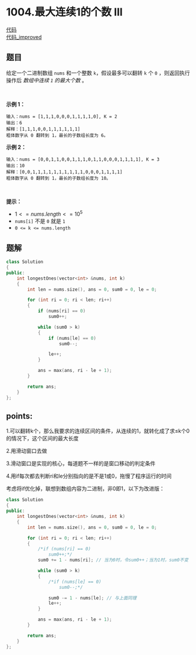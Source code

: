 # 1004.最大连续1的个数 III 

[代码](/leetcode/1004.%20最大连续1的个数%20III/1004.cpp)  
[代码_improved](/leetcode/1004.%20最大连续1的个数%20III/1004_improved.cpp)  

## 题目
给定一个二进制数组 `nums` 和一个整数 `k`，假设最多可以翻转 `k` 个 `0` ，则返回执行操作后 *数组中连续 `1` 的最大个数* 。

 

**示例 1：**

    输入：nums = [1,1,1,0,0,0,1,1,1,1,0], K = 2
    输出：6
    解释：[1,1,1,0,0,1,1,1,1,1,1]
    粗体数字从 0 翻转到 1，最长的子数组长度为 6。

**示例 2：**

    输入：nums = [0,0,1,1,0,0,1,1,1,0,1,1,0,0,0,1,1,1,1], K = 3
    输出：10
    解释：[0,0,1,1,1,1,1,1,1,1,1,1,0,0,0,1,1,1,1]
    粗体数字从 0 翻转到 1，最长的子数组长度为 10。

 

**提示：**

*   $1 <= nums.length <= 10^5$
*   `nums[i]` 不是 `0` 就是 `1`
*   `0 <= k <= nums.length`

## 题解
```cpp
class Solution
{
public:
    int longestOnes(vector<int> &nums, int k)
    {
        int len = nums.size(), ans = 0, sum0 = 0, le = 0;

        for (int ri = 0; ri < len; ri++)
        {
            if (nums[ri] == 0)
                sum0++;

            while (sum0 > k)
            {
                if (nums[le] == 0)
                    sum0--;

                le++;
            }

            ans = max(ans, ri - le + 1);
        }

        return ans;
    }
};
```

## points:

1.可以翻转k个，那么我要求的连续区间的条件，从连续的1，就转化成了求≤k个0的情况下，这个区间的最大长度

2.用滑动窗口去做

3.滑动窗口是实现的核心，每道题不一样的是窗口移动的判定条件


4.用if每次都去判断ri和le分别指向的是不是1或0，拖慢了程序运行的时间

考虑将if优化掉，联想到数组内容为二进制，非0即1，以下为改进版：

```cpp
class Solution
{
public:
    int longestOnes(vector<int> &nums, int k)
    {
        int len = nums.size(), ans = 0, sum0 = 0, le = 0;

        for (int ri = 0; ri < len; ri++)
        {
            /*if (nums[ri] == 0)
                sum0++;*/
            sum0 += 1 - nums[ri]; // 当为0时，令sum0++；当为1时，sum0不变

            while (sum0 > k)
            {
                /*if (nums[le] == 0)
                    sum0--;*/

                sum0 -= 1 - nums[le]; // 与上面同理
                le++;
            }

            ans = max(ans, ri - le + 1);
        }

        return ans;
    }
};
```